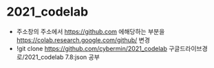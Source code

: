 # 2021_codelab
+ 주소창의 주소에서 https://github.com 에해당하는 부분을 https://colab.research.google.com/github/ 변경
+ !git clone https://github.com/cybermin/2021_codelab 구글드라이브경로/2021_codelab
7.8:json 공부
